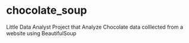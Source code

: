 # chocolate_soup
Little Data Analyst Project that Analyze Chocolate data colllected from a website using BeautifulSoup

